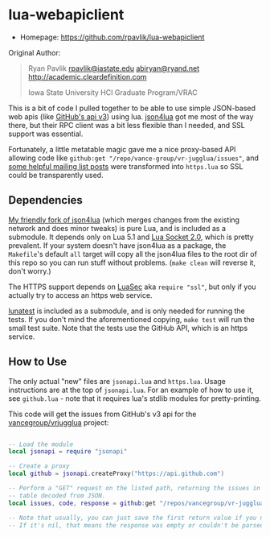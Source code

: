 lua-webapiclient
================

* Homepage: <https://github.com/rpavlik/lua-webapiclient>

Original Author:

> Ryan Pavlik <rpavlik@iastate.edu> <abiryan@ryand.net>
> <http://academic.cleardefinition.com>
>
> Iowa State University HCI Graduate Program/VRAC


This is a bit of code I pulled together to be able to use simple JSON-based
web apis (like [GitHub's api v3][ghapi3]) using lua. [json4lua][] got me
most of the way there, but their RPC client was a bit less flexible than
I needed, and SSL support was essential.

Fortunately, a little metatable magic gave me a nice proxy-based API allowing code like `github:get "/repo/vance-group/vr-jugglua/issues"`, and [some
helpful mailing list posts][luamlssl] were transformed into `https.lua` so SSL could be transparently used.

[ghapi3]:http://developer.github.com/v3/
[json4lua]:http://json.luaforge.net/
[luamlssl]:http://lua-users.org/lists/lua-l/2009-02/msg00270.html

Dependencies
------------
[My friendly fork of json4lua][myjson] (which merges changes from the
existing network and does minor tweaks) is pure Lua, and is included as
a submodule. It depends only on Lua 5.1 and [Lua Socket 2.0][luasocket],
which is pretty prevalent. If your system doesn't have json4lua as a
package, the `Makefile`'s default `all` target will copy all the
json4lua files to the root dir of this repo so you can run stuff without
problems. (`make clean` will reverse it, don't worry.)

The HTTPS support depends on [LuaSec] aka `require "ssl"`, but only if
you actually try to access an https web service.

[lunatest][] is included as a submodule, and is only needed for running
the tests. If you don't mind the aforementioned copying, `make test`
will run the small test suite. Note that the tests use the GitHub API,
which is an https service.

[myjson]:https://github.com/rpavlik/json
[luasocket]:http://w3.impa.br/~diego/software/luasocket/home.html
[LuaSec]:https://github.com/brunoos/luasec/wiki
[lunatest]:https://github.com/silentbicycle/lunatest

How to Use
----------
The only actual "new" files are `jsonapi.lua` and `https.lua`. Usage
instructions are at the top of `jsonapi.lua`. For an example of how to
use it, see `github.lua` - note that it requires lua's stdlib modules
for pretty-printing.

This code will get the issues from GitHub's v3 api for the [vancegroup/vrjugglua][vrjlua] project:

```lua

-- Load the module
local jsonapi = require "jsonapi"

-- Create a proxy
local github = jsonapi.createProxy("https://api.github.com")

-- Perform a "GET" request on the listed path, returning the issues in a
-- table decoded from JSON.
local issues, code, response = github:get "/repos/vancegroup/vr-jugglua/issues"

-- Note that usually, you can just save the first return value if you need any at all.
-- If it's nil, that means the response was empty or couldn't be parsed by json4lua.

```

[vrjlua]:https://github.com/vancegroup/vr-jugglua

